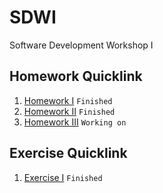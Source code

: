 # SDWI
Software Development Workshop I

## Homework Quicklink
1. [Homework I](https://ecwu.github.io/SDWI/homework/1/myhome.html)
`Finished`
2. [Homework II](https://ecwu.github.io/SDWI/homework/2/index.html)
`Finished`
3. [Homework III](https://ecwu.github.io/SDWI/homework/3/index.html)
`Working on`

## Exercise Quicklink
1. [Exercise I](https://ecwu.github.io/SDWI/exercise/1/index.html)
`Finished`
